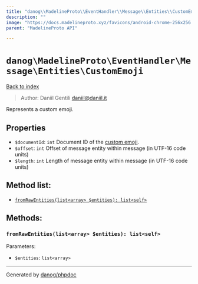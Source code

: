 ```yaml
---
title: "danog\\MadelineProto\\EventHandler\\Message\\Entities\\CustomEmoji: Represents a custom emoji."
description: ""
image: "https://docs.madelineproto.xyz/favicons/android-chrome-256x256.png"
parent: "MadelineProto API"

---
```

# `danog\MadelineProto\EventHandler\Message\Entities\CustomEmoji`
[Back to index](../../../../../index.html)

> Author: Daniil Gentili <daniil@daniil.it>  
  

Represents a custom emoji.  



## Properties
* `$documentId`: `int` Document ID of the [custom emoji](https://core.telegram.org/api/custom-emoji).
* `$offset`: `int` Offset of message entity within message (in UTF-16 code units)
* `$length`: `int` Length of message entity within message (in UTF-16 code units)

## Method list:
* [`fromRawEntities(list<array> $entities): list<self>`](#fromrawentities)

## Methods:
### `fromRawEntities(list<array> $entities): list<self>`




Parameters:

* `$entities`: `list<array>`   



---
Generated by [danog/phpdoc](https://phpdoc.daniil.it)
